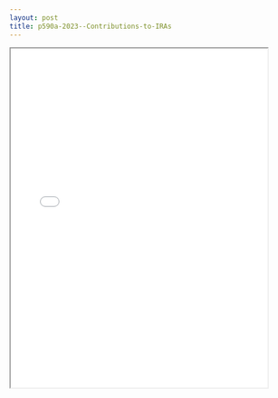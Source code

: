 ```yaml
---
layout: post
title: p590a-2023--Contributions-to-IRAs
---
```


<div class="pdf-container">
<iframe src="/ea/_pdf-2-md/p590a-2023--Contributions-to-IRAs.pdf" height="600" width="90%" allowFullScreen="true"></iframe>
</div>

